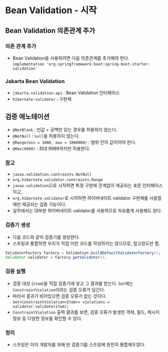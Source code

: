 # Bean Validation - 시작
## Bean Validation 의존관계 추가
### 의존 관계 추가
- Bean Validation을 사용하려면 다음 의존관계를 추가해야 한다.<br>
`implementation 'org.springframework.boot:spring-boot-starter-validation'`
### Jakarta Bean Validation
- `jakarta.validation-api` : Bean Validation 인터페이스
- `hibernate-validator` : 구현체

## 검증 애노테이션
- `@NotBlank` : 빈값 + 공백만 있는 경우를 허용하지 않는다.
- `@NotNull` : `null`을 허용하지 않는다.
- `@Range(min = 1000, max = 1000000)` : 범위 안의 값이어야 한다.
- `@Max(9999)` : 최대 9999까지만 허용한다.

### 참고
- `javax.validation.contraints.NotNull`
- `org.hibernate.validator.contraints.Range`
- `javax.validation`으로 시작하면 특정 구현에 관계없이 제공되는 표준 인터페이스이고,
- `org.hibernate.validator`로 시작하면 하이버네이트 validator 구현체를 사용할 때만 제공되는 검증 기능이다.
- 실무에서는 대부분 하이버네이트 validator를 사용하므로 자유롭게 사용해도 된다.

### 검증기 생성
- 다음 코드와 같이 검증기를 생성한다.
- 스프링과 통합하면 우리가 직접 이런 코드를 작성하지는 않으므로, 참고정도만 함.
```java
ValidatorFactory factory = Validation.buildDefaultValidatorFactory();
Validator validator = factory.getValidator();
```

### 검증 실행
- 검증 대상 (`item`)을 직접 검증기에 넣고 그 결과를 받는다. `Set`에는 `ConstraintViolation`이라는 검증 오류가 담긴다.
- 따라서 결과가 비어있으면 검증 오류가 없는 것이다.<br>
`Set<ConstraintViolation<Item>> violations = validator.validate(item);`
- `ConstraintViolation` 출력 결과를 보면, 검증 오류가 발생한 객체, 필드, 메시지 정보 등 다양한 정보를 확인할 수 있다.

### 정리
- 스프링은 이미 개발자를 위해 빈 검증기를 스프링에 완전히 통합해두었다.

